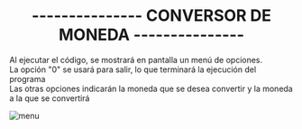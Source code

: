 <h1 align="center">--------------- CONVERSOR DE MONEDA ---------------</h1>

Al ejecutar el código, se mostrará en pantalla un menú de opciones.<br>
La opción "0" se usará para salir, lo que terminará la ejecución del programa <br>
Las otras opciones indicarán la moneda que se desea convertir y la moneda a la que se convertirá <br>

![menu](https://github.com/user-attachments/assets/7b8705a2-c5c7-4b30-82c0-53caf852fc78)
